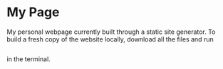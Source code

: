 # My Page
My personal webpage currently built through a static site generator. To build a fresh copy of the website locally, download all the files and run
```bash build.sh
```
in the terminal.
